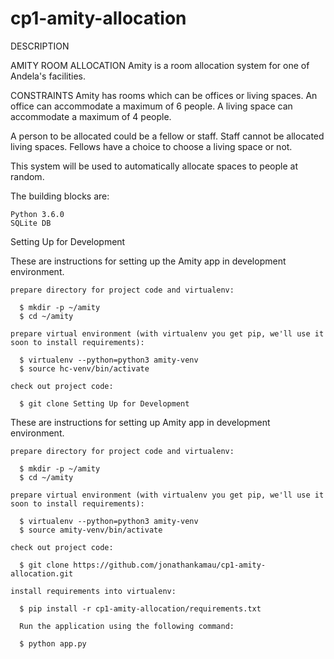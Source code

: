 # cp1-amity-allocation

DESCRIPTION 

AMITY ROOM ALLOCATION
Amity is a room allocation system for one of Andela's facilities.

CONSTRAINTS
Amity has rooms which can be offices or living spaces. An office can accommodate a maximum of 6 people. A living space can accommodate a maximum of 4 people.

A person to be allocated could be a fellow or staff. Staff cannot be allocated living spaces. Fellows have a choice to choose a living space or not.

This system will be used to automatically allocate spaces to people at random.

The building blocks are:

    Python 3.6.0
    SQLite DB

Setting Up for Development

These are instructions for setting up the Amity app in development environment.

    prepare directory for project code and virtualenv:

      $ mkdir -p ~/amity
      $ cd ~/amity

    prepare virtual environment (with virtualenv you get pip, we'll use it soon to install requirements):

      $ virtualenv --python=python3 amity-venv
      $ source hc-venv/bin/activate

    check out project code:

      $ git clone Setting Up for Development

These are instructions for setting up Amity app in development environment.

    prepare directory for project code and virtualenv:

      $ mkdir -p ~/amity
      $ cd ~/amity

    prepare virtual environment (with virtualenv you get pip, we'll use it soon to install requirements):

      $ virtualenv --python=python3 amity-venv
      $ source amity-venv/bin/activate

    check out project code:

      $ git clone https://github.com/jonathankamau/cp1-amity-allocation.git

    install requirements into virtualenv:

      $ pip install -r cp1-amity-allocation/requirements.txt

      Run the application using the following command:

      $ python app.py







